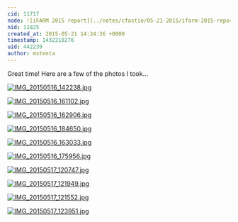 ```yaml
---
cid: 11717
node: ![iFARM 2015 report](../notes/cfastie/05-21-2015/ifarm-2015-report)
nid: 11825
created_at: 2015-05-21 14:24:36 +0000
timestamp: 1432218276
uid: 442239
author: mstenta
---
```


Great time!  Here are a few of the photos I took...

[![IMG_20150516_142238.jpg](https://i.publiclab.org/system/images/photos/000/009/941/medium/IMG_20150516_142238.jpg)](https://i.publiclab.org/system/images/photos/000/009/941/original/IMG_20150516_142238.jpg)

[![IMG_20150516_161102.jpg](https://i.publiclab.org/system/images/photos/000/009/942/medium/IMG_20150516_161102.jpg)](https://i.publiclab.org/system/images/photos/000/009/942/original/IMG_20150516_161102.jpg)

[![IMG_20150516_162906.jpg](https://i.publiclab.org/system/images/photos/000/009/943/medium/IMG_20150516_162906.jpg)](https://i.publiclab.org/system/images/photos/000/009/943/original/IMG_20150516_162906.jpg)

[![IMG_20150516_184650.jpg](https://i.publiclab.org/system/images/photos/000/009/944/medium/IMG_20150516_184650.jpg)](https://i.publiclab.org/system/images/photos/000/009/944/original/IMG_20150516_184650.jpg)


[![IMG_20150516_163033.jpg](https://i.publiclab.org/system/images/photos/000/009/949/medium/IMG_20150516_163033.jpg)](https://i.publiclab.org/system/images/photos/000/009/949/original/IMG_20150516_163033.jpg)


[![IMG_20150516_175956.jpg](https://i.publiclab.org/system/images/photos/000/009/950/medium/IMG_20150516_175956.jpg)](https://i.publiclab.org/system/images/photos/000/009/950/original/IMG_20150516_175956.jpg)




[![IMG_20150517_120747.jpg](https://i.publiclab.org/system/images/photos/000/009/945/medium/IMG_20150517_120747.jpg)](https://i.publiclab.org/system/images/photos/000/009/945/original/IMG_20150517_120747.jpg)


[![IMG_20150517_121949.jpg](https://i.publiclab.org/system/images/photos/000/009/947/medium/IMG_20150517_121949.jpg)](https://i.publiclab.org/system/images/photos/000/009/947/original/IMG_20150517_121949.jpg)


[![IMG_20150517_121552.jpg](https://i.publiclab.org/system/images/photos/000/009/946/medium/IMG_20150517_121552.jpg)](https://i.publiclab.org/system/images/photos/000/009/946/original/IMG_20150517_121552.jpg)


[![IMG_20150517_123951.jpg](https://i.publiclab.org/system/images/photos/000/009/948/medium/IMG_20150517_123951.jpg)](https://i.publiclab.org/system/images/photos/000/009/948/original/IMG_20150517_123951.jpg)
